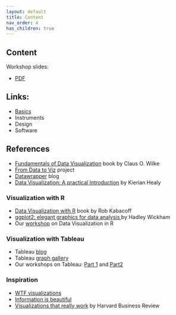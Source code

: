```yaml
---
layout: default
title: Content
nav_order: 4
has_children: true
---
```

## Content

Workshop slides:
- [PDF](https://github.com/ubc-library-rc/basics_of_data_viz/files/6864815/Data.Viz.Content.pdf)


## Links:
- [Basics](./basics.md)
- Instruments
- Design
- Software

## References 
- [Fundamentals of Data Visualization](https://clauswilke.com/dataviz/) book by Claus O. Wilke
- [From Data to Viz](https://www.data-to-viz.com/) project 
- [Datawrapper](https://blog.datawrapper.de/) blog
- [Data Visualization: A practical Introduction](https://socviz.co/) by Kierian Healy

### Visualization with R
- [Data Visualization with R](https://rkabacoff.github.io/datavis/index.html) book by Rob Kabacoff
- [ggplot2: elegant graphics for data analysis ](https://ggplot2-book.org/) by Hadley Wickham
- Our [workshop](https://ubc-library-rc.github.io/data-analysis-r/visualization/introduction.html) on Data Visualization in R

### Visualization with Tableau
- Tableau [blog](https://www.tableau.com/about/blog) 
- Tableau [graph gallery](https://public.tableau.com/en-us/gallery/?tab=viz-of-the-day&type=viz-of-the-day )
- Our workshops on Tableau: [Part 1](https://ubc-library-rc.github.io/intro-data-viz/) and [Part2](https://ubc-library-rc.github.io/tableau-dashboard/)

### Inspiration
- [WTF visualizations](http://viz.wtf/)
- [Information is beautiful](https://www.informationisbeautifulawards.com/)
- [Visualizations that really work](https://hbr.org/2016/06/visualizations-that-really-work) by Harvard Business Review
